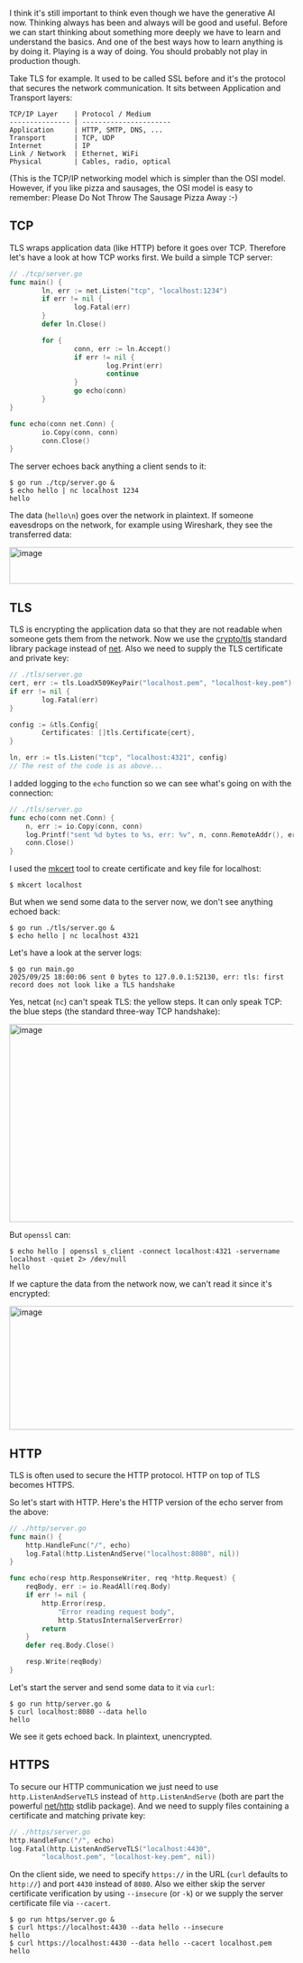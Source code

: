 I think it's still important to think even though we have the generative AI now. Thinking always has been and always will be good and useful. Before we can start thinking about something more deeply we have to learn and understand the basics. And one of the best ways how to learn anything is by doing it. Playing is a way of doing. You should probably not play in production though.

Take TLS for example. It used to be called SSL before and it's the protocol that secures the network communication. It sits between Application and Transport layers:

```
TCP/IP Layer    | Protocol / Medium
--------------- | ----------------------
Application     | HTTP, SMTP, DNS, ...
Transport       | TCP, UDP
Internet        | IP
Link / Network  | Ethernet, WiFi
Physical        | Cables, radio, optical
```

(This is the TCP/IP networking model which is simpler than the OSI model. However, if you like pizza and sausages, the OSI model is easy to remember: Please Do Not Throw The Sausage Pizza Away :-)

## TCP

TLS wraps application data (like HTTP) before it goes over TCP. Therefore let's have a look at how TCP works first. We build a simple TCP server:

```go
// ./tcp/server.go
func main() {
        ln, err := net.Listen("tcp", "localhost:1234")
        if err != nil {
                log.Fatal(err)
        }
        defer ln.Close()

        for {
                conn, err := ln.Accept()
                if err != nil {
                        log.Print(err)
                        continue
                }
                go echo(conn)
        }
}

func echo(conn net.Conn) {
        io.Copy(conn, conn)
        conn.Close()
}
```

The server echoes back anything a client sends to it:

```
$ go run ./tcp/server.go &
$ echo hello | nc localhost 1234
hello
```

The data (`hello\n`) goes over the network in plaintext. If someone eavesdrops on the network, for example using Wireshark, they see the transferred data:

<img width="594" height="65" alt="image" src="https://github.com/user-attachments/assets/b3e1daa4-fd69-49a8-ac85-399f10e50f51" />

## TLS

TLS is encrypting the application data so that they are not readable when someone gets them from the network. Now we use the [crypto/tls](https://pkg.go.dev/crypto/tls) standard library package instead of [net](https://pkg.go.dev/net). Also we need to supply the TLS certificate and private key:

```go
// ./tls/server.go
cert, err := tls.LoadX509KeyPair("localhost.pem", "localhost-key.pem")
if err != nil {
        log.Fatal(err)
}

config := &tls.Config{
        Certificates: []tls.Certificate{cert},
}

ln, err := tls.Listen("tcp", "localhost:4321", config)
// The rest of the code is as above...
```

I added logging to the `echo` function so we can see what's going on with the connection:

```go
// ./tls/server.go
func echo(conn net.Conn) {
	n, err := io.Copy(conn, conn)
	log.Printf("sent %d bytes to %s, err: %v", n, conn.RemoteAddr(), err)
	conn.Close()
}
```

I used the [mkcert](https://github.com/FiloSottile/mkcert) tool to create certificate and key file for localhost:

```
$ mkcert localhost
```

But when we send some data to the server now, we don't see anything echoed back:

```
$ go run ./tls/server.go &
$ echo hello | nc localhost 4321
```

Let's have a look at the server logs:

```
$ go run main.go 
2025/09/25 18:00:06 sent 0 bytes to 127.0.0.1:52130, err: tls: first record does not look like a TLS handshake
```

Yes, netcat (`nc`) can't speak TLS: the yellow steps. It can only speak TCP: the blue steps (the standard three-way TCP handshake): 

<img width="542" height="351" alt="image" src="https://github.com/user-attachments/assets/b567ea3b-0c35-4f40-bcb0-491af382f403" />

But `openssl` can:

```
$ echo hello | openssl s_client -connect localhost:4321 -servername localhost -quiet 2> /dev/null 
hello
```

If we capture the data from the network now, we can't read it since it's encrypted:

<img width="649" height="219" alt="image" src="https://github.com/user-attachments/assets/eb4da1a3-c077-4753-be32-8892fd595509" />

## HTTP

TLS is often used to secure the HTTP protocol. HTTP on top of TLS becomes HTTPS.

So let's start with HTTP. Here's the HTTP version of the echo server from the above:

```go
// ./http/server.go
func main() {
	http.HandleFunc("/", echo)
	log.Fatal(http.ListenAndServe("localhost:8080", nil))
}

func echo(resp http.ResponseWriter, req *http.Request) {
	reqBody, err := io.ReadAll(req.Body)
	if err != nil {
		http.Error(resp,
			"Error reading request body",
			http.StatusInternalServerError)
		return
	}
	defer req.Body.Close()

	resp.Write(reqBody)
}
```

Let's start the server and send some data to it via `curl`:

```
$ go run http/server.go &
$ curl localhost:8080 --data hello
hello
```

We see it gets echoed back. In plaintext, unencrypted.

## HTTPS

To secure our HTTP communication we just need to use `http.ListenAndServeTLS` instead of `http.ListenAndServe` (both are part the powerful [net/http](https://pkg.go.dev/net/http) stdlib package). And we need to supply files containing a certificate and matching private key:

```go
// ./https/server.go
http.HandleFunc("/", echo)
log.Fatal(http.ListenAndServeTLS("localhost:4430",
        "localhost.pem", "localhost-key.pem", nil))
```

On the client side, we need to specify `https://` in the URL (`curl` defaults to `http://`) and port `4430` instead of `8080`. Also we either skip the server certificate verification by using `--insecure` (or `-k`) or we supply the server certificate file via `--cacert`.

```
$ go run https/server.go &
$ curl https://localhost:4430 --data hello --insecure
hello
$ curl https://localhost:4430 --data hello --cacert localhost.pem 
hello
```